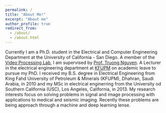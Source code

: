 ```yaml
---
permalink: /
title: "About Me!"
excerpt: "About me"
author_profile: true
redirect_from: 
  - /about/
  - /about.html
---
```


Currently I am a Ph.D. student in the Electrical and Computer Engineering Department at the University of California - San Diego. A member of the [Video Processing Lab](http://videoprocessing.ucsd.edu/), I am supervised by [Prof. Truong Nguyen](https://jacobsschool.ucsd.edu/faculty/profile?id=48). A Lecturer in the electrical engineering department at [KFUPM](www.kfupm.edu.sa) on academic leave to pursue my PhD. I received my B.S. degree in Electrical Engineering from King Fahd University of Petroleum & Minerals (KFUPM), Dhahran, Saudi Arabia, in 2010 and my MSc in electrical enginerring from the University od Southern California (USC), Los Angeles, California, in 2013. My research interests focus on solving problems in signal and image processing with applications to medical and seismic imaging. Recently these problems are being approach through a machine and deep learning lense.
